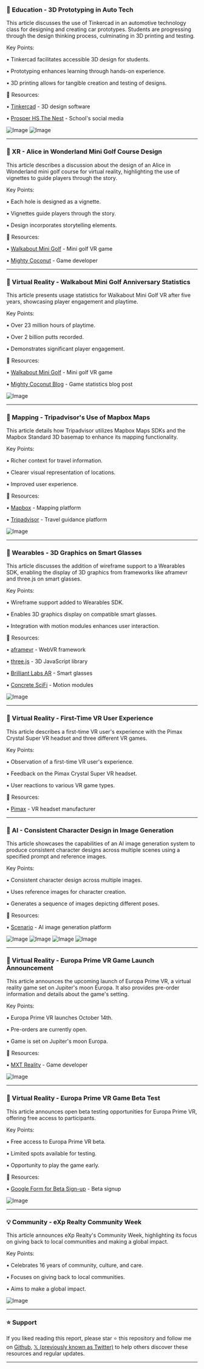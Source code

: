 ### 🤖 Education - 3D Prototyping in Auto Tech

This article discusses the use of Tinkercad in an automotive technology class for designing and creating car prototypes.  Students are progressing through the design thinking process, culminating in 3D printing and testing.

Key Points:

• Tinkercad facilitates accessible 3D design for students.


• Prototyping enhances learning through hands-on experience.


• 3D printing allows for tangible creation and testing of designs.


🔗 Resources:

• [Tinkercad](https://x.com/tinkercad) - 3D design software

• [Prosper HS The Nest](https://x.com/PHS_TheNest) - School's social media


![Image](https://pbs.twimg.com/media/G0539bzWkAA4AEf?format=jpg&name=small)
![Image](https://pbs.twimg.com/media/G0539bzWEAA89r7?format=jpg&name=small)


---

### 🤖 XR - Alice in Wonderland Mini Golf Course Design

This article describes a discussion about the design of an Alice in Wonderland mini golf course for virtual reality, highlighting the use of vignettes to guide players through the story.

Key Points:

• Each hole is designed as a vignette.


• Vignettes guide players through the story.


• Design incorporates storytelling elements.


🔗 Resources:

• [Walkabout Mini Golf](https://x.com/WalkaboutMG) - Mini golf VR game


• [Mighty Coconut](https://x.com/Mighty_Coconut) - Game developer


---

### 🚀 Virtual Reality - Walkabout Mini Golf Anniversary Statistics

This article presents usage statistics for Walkabout Mini Golf VR after five years, showcasing player engagement and playtime.

Key Points:

• Over 23 million hours of playtime.


• Over 2 billion putts recorded.


• Demonstrates significant player engagement.


🔗 Resources:

• [Walkabout Mini Golf](https://x.com/WalkaboutMG) - Mini golf VR game

• [Mighty Coconut Blog](mightycoconut.com/blog/5-years-n) -  Game statistics blog post

![Image](https://pbs.twimg.com/media/G06DY7GWMAA2K0C?format=jpg&name=900x900)


---

### 🤖 Mapping - Tripadvisor's Use of Mapbox Maps

This article details how Tripadvisor utilizes Mapbox Maps SDKs and the Mapbox Standard 3D basemap to enhance its mapping functionality.

Key Points:

• Richer context for travel information.


• Clearer visual representation of locations.


• Improved user experience.



🔗 Resources:

• [Mapbox](https://x.com/Mapbox) - Mapping platform

• [Tripadvisor](https://x.com/Tripadvisor) - Travel guidance platform


![Image](https://pbs.twimg.com/media/G0klhmmWoAAlXNe?format=png&name=small)


---

### 🤖 Wearables - 3D Graphics on Smart Glasses

This article discusses the addition of wireframe support to a Wearables SDK, enabling the display of 3D graphics from frameworks like aframevr and three.js on smart glasses.

Key Points:

• Wireframe support added to Wearables SDK.


• Enables 3D graphics display on compatible smart glasses.


• Integration with motion modules enhances user interaction.


🔗 Resources:

• [aframevr](https://x.com/aframevr) - WebVR framework

• [three.js](https://x.com/threejs) - 3D JavaScript library

• [Brilliant Labs AR](https://x.com/brilliantlabsAR) - Smart glasses

• [Concrete SciFi](https://x.com/ConcreteSciFi) - Motion modules


![Image](https://pbs.twimg.com/amplify_video_thumb/1965151005542342656/img/QxIgTiDhgmfk6Qtu?format=jpg&name=240x240)


---

### 🤖 Virtual Reality - First-Time VR User Experience

This article describes a first-time VR user's experience with the Pimax Crystal Super VR headset and three different VR games.

Key Points:

• Observation of a first-time VR user's experience.


• Feedback on the Pimax Crystal Super VR headset.


• User reactions to various VR game types.


🔗 Resources:

• [Pimax](https://x.com/pimaxofficial) - VR headset manufacturer


---

### 🤖 AI - Consistent Character Design in Image Generation

This article showcases the capabilities of an AI image generation system to produce consistent character designs across multiple scenes using a specified prompt and reference images.

Key Points:

• Consistent character design across multiple images.


• Uses reference images for character creation.


• Generates a sequence of images depicting different poses.


🔗 Resources:

• [Scenario](https://x.com/Scenario_gg) - AI image generation platform


![Image](https://pbs.twimg.com/media/G00UmVkWwAEcAve?format=jpg&name=360x360)
![Image](https://pbs.twimg.com/media/G00UqorXgAAZcZc?format=jpg&name=360x360)
![Image](https://pbs.twimg.com/media/G00UvYQXwAAKzm9?format=jpg&name=360x360)
![Image](https://pbs.twimg.com/media/G00UwLEWUAA-ufX?format=jpg&name=360x360)


---

### 🚀 Virtual Reality - Europa Prime VR Game Launch Announcement

This article announces the upcoming launch of Europa Prime VR, a virtual reality game set on Jupiter's moon Europa. It also provides pre-order information and details about the game's setting.


Key Points:

• Europa Prime VR launches October 14th.


• Pre-orders are currently open.


• Game is set on Jupiter's moon Europa.


🔗 Resources:

• [MXT Reality](https://x.com/MXTreality) - Game developer

![Image](https://pbs.twimg.com/media/G02HrRLbwAAw76m?format=jpg&name=small)


---

### 🚀 Virtual Reality - Europa Prime VR Game Beta Test

This article announces open beta testing opportunities for Europa Prime VR, offering free access to participants.


Key Points:

• Free access to Europa Prime VR beta.


• Limited spots available for testing.


• Opportunity to play the game early.


🔗 Resources:

• [Google Form for Beta Sign-up](docs.google.com/forms/d/e/1FAI) - Beta signup


![Image](https://pbs.twimg.com/media/G02Jv1TasAAoIDb?format=jpg&name=small)


---

### 💡 Community - eXp Realty Community Week

This article announces eXp Realty's Community Week, highlighting its focus on giving back to local communities and making a global impact.


Key Points:

• Celebrates 16 years of community, culture, and care.


• Focuses on giving back to local communities.


• Aims to make a global impact.


![Image](https://pbs.twimg.com/ext_tw_video_thumb/1967225769878339585/pu/img/pmqX13vHQAU7XlQc.jpg)


---

### ⭐️ Support

If you liked reading this report, please star ⭐️ this repository and follow me on [Github](https://github.com/Drix10), [𝕏 (previously known as Twitter)](https://x.com/DRIX_10_) to help others discover these resources and regular updates.

---